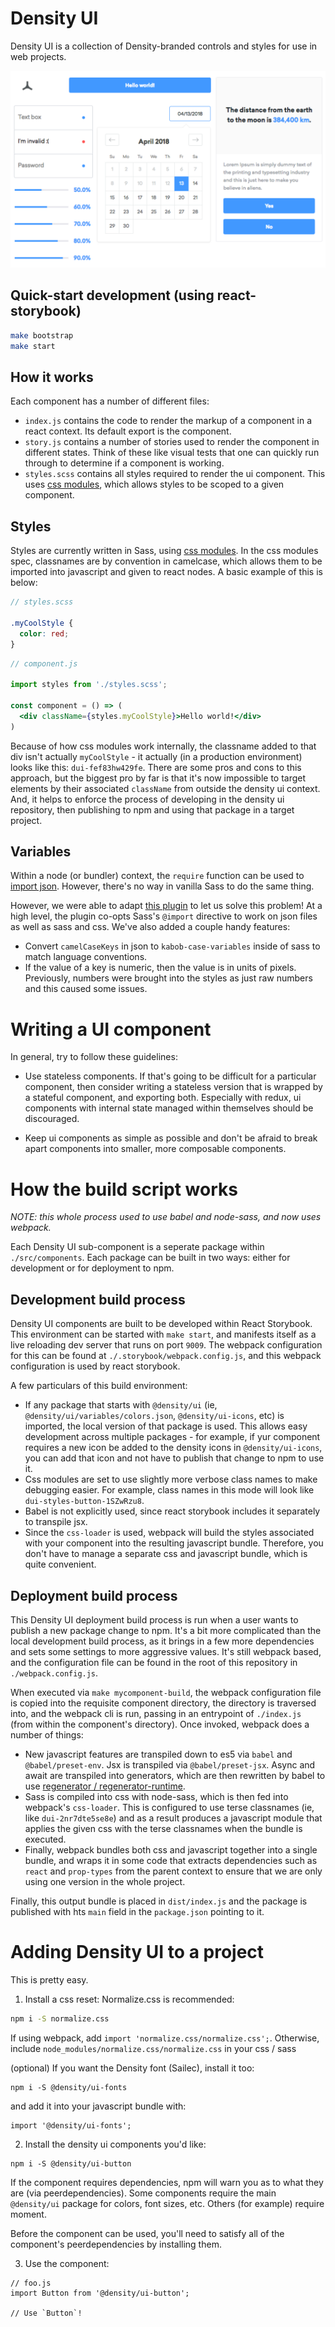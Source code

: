 # Density UI

Density UI is a collection of Density-branded controls and styles for use in web projects.
<br />

<img src="graphic.png" />

## Quick-start development (using react-storybook)

```sh
make bootstrap
make start
```

## How it works

Each component has a number of different files:
- `index.js` contains the code to render the markup of a component in a react context. Its default
  export is the component.
- `story.js` contains a number of stories used to render the component in different states. Think
  of these like visual tests that one can quickly run through to determine if a component is
  working.
- `styles.scss` contains all styles required to render the ui component. This uses [css
  modules](https://github.com/css-modules/css-modules), which allows styles to be scoped to a given
  component.

## Styles

Styles are currently written in Sass, using [css
modules](https://github.com/css-modules/css-modules). In the css modules spec, classnames are by
convention in camelcase, which allows them to be imported into javascript and given to react nodes.
A basic example of this is below:

```scss
// styles.scss

.myCoolStyle {
  color: red;
}
```

```jsx
// component.js

import styles from './styles.scss';

const component = () => (
  <div className={styles.myCoolStyle}>Hello world!</div>
)
```

Because of how css modules work internally, the classname added to that div isn't actually
`myCoolStyle` - it actually (in a production environment) looks like this: `dui-fef83hw429fe`. There
are some pros and cons to this approach, but the biggest pro by far is that it's now impossible to
target elements by their associated `className` from outside the density ui context. And, it helps
to enforce the process of developing in the density ui repository, then publishing to npm and using
that package in a target project.

## Variables

Within a node (or bundler) context, the `require` function can be used to [import
json](https://stackoverflow.com/questions/7163061/is-there-a-require-for-json-in-node-js). However,
there's no way in vanilla Sass to do the same thing.

However, we were able to adapt [this plugin](https://github.com/Updater/node-sass-json-importer) to
let us solve this problem! At a high level, the plugin co-opts Sass's `@import` directive to work on
json files as well as sass and css. We've also added a couple handy features:

- Convert `camelCaseKeys` in json to `kabob-case-variables` inside of sass to match language
  conventions.
- If the value of a key is numeric, then the value is in units of pixels. Previously, numbers were
  brought into the styles as just raw numbers and this caused some issues.

# Writing a UI component
In general, try to follow these guidelines:

- Use stateless components. If that's going to be difficult for a particular component, then
  consider writing a stateless version that is wrapped by a stateful component, and exporting both.
  Especially with redux, ui components with internal state managed within themselves should be
  discouraged.

- Keep ui components as simple as possible and don't be afraid to break apart components into
  smaller, more composable components.


# How the build script works
*NOTE: this whole process used to use babel and node-sass, and now uses webpack.*

Each Density UI sub-component is a seperate package within `./src/components`. Each package can be
built in two ways: either for development or for deployment to npm.

## Development build process
Density UI components are built to be developed within React Storybook. This environment can be
started with `make start`, and manifests itself as a live reloading dev server that runs on port
`9009`. The webpack configuration for this can be found at `./.storybook/webpack.config.js`, and
this webpack configuration is used by react storybook.

A few particulars of this build environment:
- If any package that starts with `@density/ui` (ie, `@density/ui/variables/colors.json`,
  `@density/ui-icons`, etc) is imported, the local version of that package is used. This allows easy
  development across multiple packages - for example, if yur component requires a new icon be added
  to the density icons in `@density/ui-icons`, you can add that icon and not have to publish that
  change to npm to use it.
- Css modules are set to use slightly more verbose class names to make debugging easier. For
  example, class names in this mode will look like `dui-styles-button-1SZwRzu8`.
- Babel is not explicitly used, since react storybook includes it separately to transpile jsx.
- Since the `css-loader` is used, webpack will build the styles associated with your component into
  the resulting javascript bundle. Therefore, you don't have to manage a separate css and javascript
  bundle, which is quite convenient.

## Deployment build process
This Density UI deployment build process is run when a user wants to publish a new package change to
npm. It's a bit more complicated than the local development build process, as it brings in a few
more dependencies and sets some settings to more aggressive values. It's still webpack based, and
the configuration file can be found in the root of this repository in `./webpack.config.js`.

When executed via `make mycomponent-build`, the webpack configuration file is copied into the
requisite component directory, the directory is traversed into, and the webpack cli is run, passing
in an entrypoint of `./index.js` (from within the component's directory). Once invoked, webpack does
a number of things:

- New javascript features are transpiled down to es5 via `babel` and `@babel/preset-env`. Jsx is
  transpiled via `@babel/preset-jsx`. Async and await are transpiled into generators, which are then
  rewritten by babel to use [regenerator /
  regenerator-runtime](https://github.com/facebook/regenerator).
- Sass is compiled into css with node-sass, which is then fed into webpack's `css-loader`. This is
  configured to use terse classnames (ie, like `dui-2nr7dte5se8e`) and as a result produces a
  javascript module that applies the given css with the terse classnames when the bundle is
  executed.
- Finally, webpack bundles both css and javascript together into a single bundle, and wraps it in
  some code that extracts dependencies such as `react` and `prop-types` from the parent context to
  ensure that we are only using one version in the whole project.

Finally, this output bundle is placed in `dist/index.js` and the package is published with hts
`main` field in the `package.json` pointing to it.


# Adding Density UI to a project
This is pretty easy.

1. Install a css reset:
Normalize.css is recommended:
```sh
npm i -S normalize.css
```

If using webpack, add `import 'normalize.css/normalize.css';`.
Otherwise, include `node_modules/normalize.css/normalize.css` in your css / sass


(optional) If you want the Density font (Sailec), install it too:
```
npm i -S @density/ui-fonts
```
and add it into your javascript bundle with:
```
import '@density/ui-fonts';
```



2. Install the density ui components you'd like:
```
npm i -S @density/ui-button
```

If the component requires dependencies, npm will warn you as to what they are (via
peerdependencies). Some components require the main `@density/ui` package for colors, font sizes,
etc. Others (for example) require moment.

Before the component can be used, you'll need to satisfy all of the component's peerdependencies by
installing them.

3. Use the component:
```
// foo.js
import Button from '@density/ui-button';

// Use `Button`!
```
